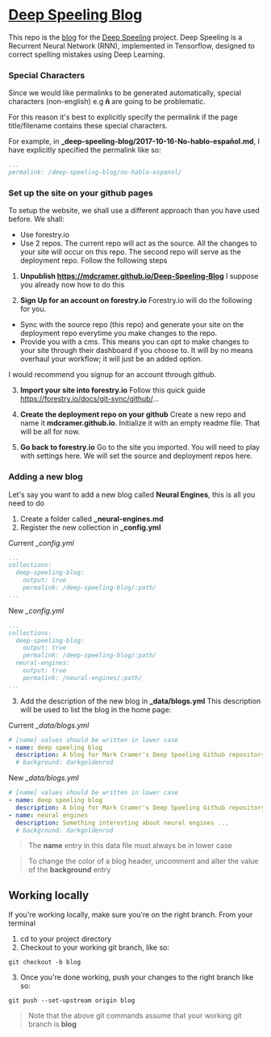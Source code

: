 # [Deep Speeling Blog](https://mdcramer.github.io/Deep-Speeling-Blog/)

This repo is the [blog](https://mdcramer.github.io/) for the [Deep Speeling](https://github.com/mdcramer/Deep-Speeling) project. Deep Speeling is a Recurrent Neural Network (RNN), implemented in Tensorflow, designed to correct spelling mistakes using Deep Learning.

### Special Characters
Since we would like permalinks to be generated automatically, special characters (non-english) e.g **ñ** are going to be problematic.

For this reason it's best to explicitly specify the permalink if the page title/filename contains these special characters.

For example, in **_deep-speeling-blog/2017-10-16-No-hablo-español.md**, I have explicitly specified the permalink like so:

```yaml
...
permalink: /deep-speeling-blog/no-hablo-espanol/
```

### Set up the site on your github pages
To setup the website, we shall use a different approach than you have used before. We shall:
* Use forestry.io
* Use 2 repos. The current repo will act as the source. All the changes to your site will occur on this repo. The second repo will serve as the deployment repo. Follow the following steps

1. **Unpublish https://mdcramer.github.io/Deep-Speeling-Blog**
I suppose you already  now how to do this

2. **Sign Up for an account on forestry.io**
Forestry.io will do the following for you.
* Sync with the source repo (this repo) and generate your site on the deployment repo everytime you make changes to the repo.
* Provide you with a cms. This means you can opt to make changes to your site through their dashboard if you choose to. It will by no means overhaul your workflow; it will just be an added option.

I would recommend you signup for an account through github.

3. **Import your site into forestry.io**
Follow this quick guide https://forestry.io/docs/git-sync/github/...

4. **Create the deployment repo on your github**
Create a new repo and name it **mdcramer.github.io**. Initialize it with an empty readme file. That will be all for now.

5. **Go back to forestry.io**
Go to the site you imported. You will need to play with settings here. We will set the source and deployment repos here.


### Adding a new blog
Let's say you want to add a new blog called **Neural Engines**, this is all you need to do
 
1. Create a folder called **_neural-engines.md**
2. Register the new collection in **_config.yml**

Current *_config.yml*
```yaml
...
collections:
  deep-speeling-blog:
    output: true
    permalink: /deep-speeling-blog/:path/
...
```

New *_config.yml*
```yaml
...
collections:
  deep-speeling-blog:
    output: true
    permalink: /deep-speeling-blog/:path/
  neural-engines:
    output: true
    permalink: /neural-engines/:path/
...
```
3. Add the description of the new blog in **_data/blogs.yml**
This description will be used to list the blog in the home page:

Current *_data/blogs.yml*
```yaml
# [name] values should be written in lower case
- name: deep speeling blog
  description: A blog for Mark Cramer's Deep Speeling Github repository. Recurrent neural network (RNN) using Tensorflow designed to correct spelling mistakes.
  # background: darkgoldenrod
```
New *_data/blogs.yml*
```yaml
# [name] values should be written in lower case
- name: deep speeling blog
  description: A blog for Mark Cramer's Deep Speeling Github repository. Recurrent neural network (RNN) using Tensorflow designed to correct spelling mistakes.
- name: neural engines
  description: Something interesting about neural engines ...
  # background: darkgoldenrod
```

> The **name** entry in this data file must always be in lower case

> To change the color of a blog header, uncomment and alter the value of the **background** entry

## Working locally

If you're working locally, make sure you're on the right branch. From your terminal
1. cd to your project directory
2. Checkout to your working git branch, like so:

```
git checkout -b blog
```

3. Once you're done working, push your changes to the right branch like so:

```
git push --set-upstream origin blog
```

> Note that the above git commands assume that your working git branch is **blog**

